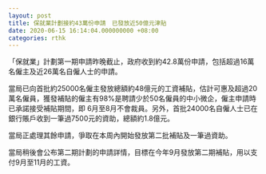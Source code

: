 ```yaml
---
layout: post
title: 保就業計劃接約43萬份申請　已發放近50億元津貼
date: 2020-06-15 16:14:04.000000000 +08:00
categories: rthk
---
```


「保就業」計劃第一期申請昨晚截止，政府收到約42.8萬份申請，包括超過16萬名僱主及近26萬名自僱人士的申請。

當局已向首批約25000名僱主發放總額約48億元的工資補貼，估計可惠及超過20萬名僱員，獲發補貼的僱主有98%是聘請少於50名僱員的中小微企，僱主申請時已承諾接受補貼期間，即 6月至8月不會裁員。另外，首批24000名自僱人士已在銀行賬戶收到一筆過7500元的資助，總額約1.8億元。

當局正處理其餘申請，爭取在本周內開始發放第二批補貼及一筆過資助。

當局稍後會公布第二期計劃的申請詳情，目標在今年9月發放第二期補貼，用以支付9月至11月的工資。
